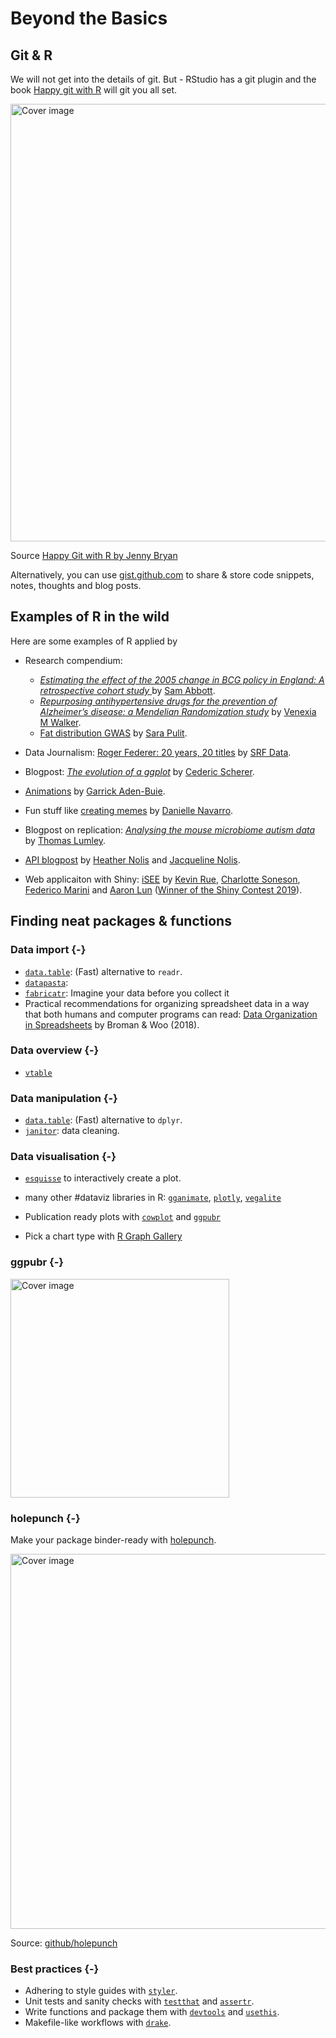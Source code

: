 # Beyond the Basics

<!-------------------------------->
## Git & R
<!-------------------------------->

We will not get into the details of git. But - RStudio has a git plugin and the book [Happy git with R](https://happygitwithr.com/) will git you all set. 

<div class="figure">
<img src="https://happygitwithr.com/img/watch-me-diff-watch-me-rebase-smaller.png
" width="700" alt="Cover image" />
<p class="caption">Source <a href="https://happygitwithr.com/">Happy Git with R by Jenny Bryan</a></p>
</div>


Alternatively, you can use [gist.github.com](https://gist.github.com/) to share & store code snippets, notes, thoughts and blog posts. 

<!-------------------------------->
## Examples of R in the wild
<!-------------------------------->

Here are some examples of R applied by 

- Research compendium: 
    - [_Estimating the effect of the 2005 change in BCG policy in England: A retrospective cohort study_ ](https://github.com/seabbs/DirectEffBCGPolicyChange) by [Sam Abbott](https://twitter.com/seabbs).
    - [_Repurposing antihypertensive drugs for the prevention of Alzheimer’s disease: a Mendelian Randomization study_](https://github.com/venexia/MR-antihypertensives-AD) by [Venexia M Walker](https://twitter.com/venexia).
    - [Fat distribution GWAS](https://github.com/saralpulit/fatdistnGWAS) by [Sara Pulit](https://twitter.com/saralpulit).

- Data Journalism: [Roger Federer: 20 years, 20 titles](https://www.srf.ch/static/srf-data/data/2018/federer/#/en) by [SRF Data](https://srfdata.github.io/). 

- Blogpost: [_The evolution of a ggplot_](https://cedricscherer.netlify.com/2019/05/17/the-evolution-of-a-ggplot-ep.-1/) by [Cederic Scherer](https://twitter.com/CedScherer).
    
- [Animations](https://github.com/gadenbuie/tidy-animated-verbs#tidy-animated-verbs) by [Garrick Aden-Buie](https://twitter.com/grrrck).

- Fun stuff like [creating memes](https://djnavarro.net/post/memes-are-valid-social-commentary/) by [Danielle Navarro](https://twitter.com/djnavarro).

- Blogpost on replication: [_Analysing the mouse microbiome autism data_](https://notstatschat.rbind.io/2019/06/16/analysing-the-mouse-autism-data/) by [Thomas Lumley](https://twitter.com/tslumley).

- [API blogpost](https://medium.com/tmobile-tech/r-can-api-c184951a24a3) by [Heather Nolis](https://twitter.com/heatherklus) and [Jacqueline Nolis](https://twitter.com/skyetetra).

- Web applicaiton with Shiny: [iSEE](https://kevinrue.shinyapps.io/isee-shiny-contest/) by [Kevin Rue](https://community.rstudio.com/u/kevinrue), [Charlotte Soneson](https://community.rstudio.com/u/csoneson), [Federico Marini](https://community.rstudio.com/u/federicomarini) and [Aaron Lun](https://github.com/LTLA) ([Winner of the Shiny Contest 2019](https://blog.rstudio.com/2019/04/05/first-shiny-contest-winners/)).

<!-------------------------------->
## Finding neat packages & functions
<!-------------------------------->

### Data import {-}

- [`data.table`](https://cran.r-project.org/web/packages/data.table/vignettes/datatable-intro.html): (Fast) alternative to `readr`.
- [`datapasta`](https://twitter.com/dataandme/status/1148548556850114561): 
- [`fabricatr`](https://rviews.rstudio.com/2019/07/01/imagine-your-data-before-you-collect-it/): Imagine your data before you collect it
- Practical recommendations for organizing spreadsheet data in a way that both humans and computer programs can read: [Data Organization in Spreadsheets](https://www.tandfonline.com/doi/full/10.1080/00031305.2017.1375989) by Broman & Woo (2018).

### Data overview {-}

- [`vtable`](https://twitter.com/nickchk/status/1109917303947223040?s=09)

### Data manipulation {-}

- [`data.table`](https://cran.r-project.org/web/packages/data.table/vignettes/datatable-intro.html): (Fast) alternative to `dplyr`. 
- [`janitor`](http://sfirke.github.io/janitor/): data cleaning.


### Data visualisation {-}

- [`esquisse`](https://github.com/dreamRs/esquisse) to interactively create a plot. 

- many other \#dataviz libraries in R: [`gganimate`](https://github.com/thomasp85/gganimate), [`plotly`](https://plot.ly/r/), [`vegalite`](https://github.com/hrbrmstr/vegalite)

- Publication ready plots with [`cowplot`](https://github.com/wilkelab/cowplot) and [`ggpubr`](https://github.com/kassambara/ggpubr)

- Pick a chart type with [R Graph Gallery](https://www.r-graph-gallery.com/)

### ggpubr {-}

<div class="figure">
<img src="https://rpkgs.datanovia.com/ggpubr/tools/README-ggpubr-box-plot-dot-plots-strip-charts-2.png" width="350" alt="Cover image" />
</div>


### holepunch {-}

Make your package binder-ready with [holepunch](https://github.com/karthik/holepunch). 

<div class="figure">
<img src="https://camo.githubusercontent.com/fd4274e8efa5ef6e2e096176bf75465c4746c667/68747470733a2f2f692e696d6775722e636f6d2f6f71576c3531322e706e67" width="600" alt="Cover image" />
<p class="caption">Source: <a href="https://github.com/karthik/holepunch">github/holepunch</a></p>
</div>



### Best practices {-}

- Adhering to style guides with [`styler`](https://github.com/r-lib/styler).
- Unit tests and sanity checks with [`testthat`](https://testthat.r-lib.org/) and [`assertr`](https://github.com/ropensci/assertr). 
- Write functions and package them with [`devtools`](https://devtools.r-lib.org/) and [`usethis`](https://usethis.r-lib.org/). 
- Makefile-like workflows with [`drake`](https://docs.ropensci.org/drake/).

